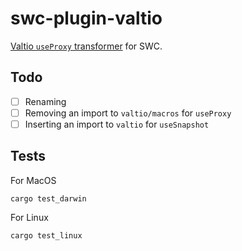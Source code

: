 # swc-plugin-valtio

[Valtio `useProxy` transformer](https://github.com/pmndrs/valtio#useproxy-macro) for SWC.

## Todo

- [ ] Renaming
- [ ] Removing an import to `valtio/macros` for `useProxy`
- [ ] Inserting an import to `valtio` for `useSnapshot`

## Tests

For MacOS

```
cargo test_darwin
```

For Linux

```
cargo test_linux
```
